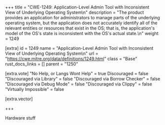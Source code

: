 +++
title = "CWE-1249: Application-Level Admin Tool with Inconsistent View of Underlying Operating System\n"
description = "The product provides an application for administrators to manage parts of the underlying operating system, but the application does not accurately identify all of the relevant entities or resources that exist in the OS; that is, the application's model of the OS's state is inconsistent with the OS's actual state.\n"
weight = 1249

[extra]
id = 1249
name = "Application-Level Admin Tool with Inconsistent View of Underlying Operating System\n"
url = "https://cwe.mitre.org/data/definitions/1249.html"
class = "Base"
rust_docs_links = []
parent = "1250"

[extra.vote]
"No Help, or Langs Wont Help" = true
Discouraged = false
"Discouraged via Library" = false
"Discouraged via Borrow Checker" = false
"Discouraged via Debug Mode" = false
"Discouraged via Clippy" = false
"Virtually Impossible" = false

[extra.vector]

+++

Hardware stuff